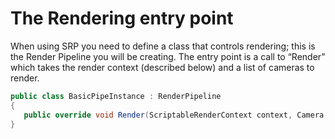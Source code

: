 # The Rendering entry point
When using SRP you need to define a class that controls rendering; this is the Render Pipeline you will be creating. The entry point is a call to “Render” which takes the render context (described below) and a list of cameras to render.

```C#
public class BasicPipeInstance : RenderPipeline
{
   public override void Render(ScriptableRenderContext context, Camera[] cameras){}
}
```